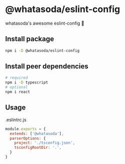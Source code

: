 # @whatasoda/eslint-config

whatasoda's awesome eslint-config 🚀

## Install package
```sh
npm i -D @whatasoda/eslint-config
```

## Install peer dependencies
```sh
# required
npm i -D typescript
# optional
npm i react
```

## Usage
.eslintrc.js
```js
module.exports = {
  extends: ['@whatasoda'],
  parserOptions: {
    project: './tsconfig.json',
    tsconfigRootDir: '.',
  }
}
```
